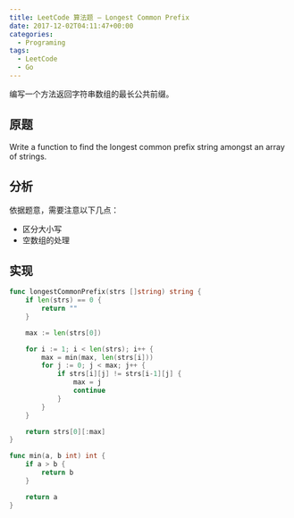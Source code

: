 ```yaml
---
title: LeetCode 算法题 – Longest Common Prefix
date: 2017-12-02T04:11:47+00:00
categories:
  - Programing
tags:
  - LeetCode
  - Go
---
```


编写一个方法返回字符串数组的最长公共前缀。

<!--more-->

## 原题

Write a function to find the longest common prefix string amongst an array of strings.

## 分析

依据题意，需要注意以下几点：

- 区分大小写
- 空数组的处理

## 实现

```go
func longestCommonPrefix(strs []string) string {
    if len(strs) == 0 {
        return ""
    }

    max := len(strs[0])

    for i := 1; i < len(strs); i++ {
        max = min(max, len(strs[i]))
        for j := 0; j < max; j++ {
            if strs[i][j] != strs[i-1][j] {
                max = j
                continue
            }
        }
    }

    return strs[0][:max]
}

func min(a, b int) int {
    if a > b {
        return b
    }

    return a
}
```
